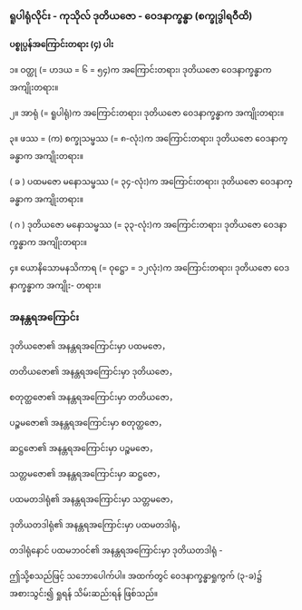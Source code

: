 ### ရူပါရုံလိုင်း - ကုသိုလ် ဒုတိယဇော - ဝေဒနာက္ခန္ဓာ (စက္ခုဒွါရဝီထိ)

**ပစ္စုပ္ပန်အကြောင်းတရား (၄) ပါး**

၁။ ဝတ္ထု (= ဟဒယ = ၆ = ၅၄)က အကြောင်းတရား၊ ဒုတိယဇော ဝေဒနာက္ခန္ဓာက အကျိုးတရား။

၂။ အာရုံ (= ရူပါရုံ)က အကြောင်းတရား၊ ဒုတိယဇော ဝေဒနာက္ခန္ဓာက အကျိုးတရား။

၃။ ဖဿ = (က) စက္ခုသမ္ဖဿ (= ၈-လုံး)က အကြောင်းတရား၊ ဒုတိယဇော ဝေဒနာက္ခန္ဓာက အကျိုးတရား။

( ခ ) ပထမဇော မနောသမ္ဖဿ (= ၃၄-လုံး)က အကြောင်းတရား၊ ဒုတိယဇော ဝေဒနာက္ခန္ဓာက
အကျိုးတရား။

( ဂ ) ဒုတိယဇော မနောသမ္ဖဿ (= ၃၃-လုံး)က အကြောင်းတရား၊ ဒုတိယဇော ဝေဒနာက္ခန္ဓာက
အကျိုးတရား။

၄။ ယောနိသောမနသိကာရ (= ဝုဋ္ဌော = ၁၂လုံး)က အကြောင်းတရား၊ ဒုတိယဇော ဝေဒနာက္ခန္ဓာက အကျိုး-
တရား။

### အနန္တရအကြောင်း

ဒုတိယဇော၏ အနန္တရအကြောင်းမှာ ပထမဇော，

တတိယဇော၏ အနန္တရအကြောင်းမှာ ဒုတိယဇော，

စတုတ္ထဇော၏ အနန္တရအကြောင်းမှာ တတိယဇော，

ပဉ္စမဇော၏ အနန္တရအကြောင်းမှာ စတုတ္ထဇော，

ဆဋ္ဌဇော၏ အနန္တရအကြောင်းမှာ ပဉ္စမဇော，

သတ္တမဇော၏ အနန္တရအကြောင်းမှာ ဆဋ္ဌဇော，

ပထမတဒါရုံ၏ အနန္တရအကြောင်းမှာ သတ္တမဇော，

ဒုတိယတဒါရုံ၏ အနန္တရအကြောင်းမှာ ပထမတဒါရုံ，

တဒါရုံနောင် ပထမဘဝင်၏ အနန္တရအကြောင်းမှာ ဒုတိယတဒါရုံ -

ဤသို့စသည်ဖြင့် သဘောပေါက်ပါ။ အထက်တွင် ဝေဒနာက္ခန္ဓာရှုကွက် (၃-ခ)၌ အစားသွင်း၍ ရှုရန်
သိမ်းဆည်းရန် ဖြစ်သည်။
